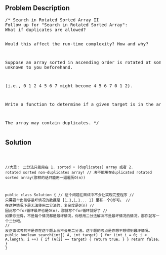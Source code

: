 <!--
<style>
  body { font-family: Arial, sans-serif; }
  .container { max-width: 100%; margin: auto; padding: 20px; }
  .comment-block { background-color: #f9f9f9; padding: 10px; border-left: 5px solid #ccc; max-width: 600px; margin: auto; word-wrap: break-word; white-space: pre-wrap; }
  .code-block { background-color: #f4f4f4; padding: 10px; border: 1px solid #ddd; }
</style>
-->

<div class='container'>
<h2>Problem Description</h2>
<div class='comment-block'>
<pre>
/* Search in Rotated Sorted Array II
Follow up for "Search in Rotated Sorted Array":
What if duplicates are allowed?

Would this affect the run-time complexity? How and why?

Suppose an array sorted in ascending order is rotated at some pivot 
unknown to you beforehand.

(i.e., 0 1 2 4 5 6 7 might become 4 5 6 7 0 1 2).

Write a function to determine if a given target is in the array.

The array may contain duplicates.
*/
</pre>
</div>

<h2>Solution</h2>
<div class='code-block'>
<pre><code class='language-java'>

//大忌： 二分法只能用在 1. sorted + (duplicates) array 或者 2. rotated sorted non-duplicates array!
//      决不能用在duplicated rotated sorted array(那样的话只能用一遍遍历O(n))

public class Solution {
    // 这个问题在面试中不会让实现完整程序
    // 只需要举出能够最坏情况的数据是 [1,1,1,1... 1] 里有一个0即可。
    // 在这种情况下是无法使用二分法的，复杂度是O(n)
    // 因此写个for循环最坏也是O(n)，那就写个for循环就好了
    //  如果你觉得，不是每个情况都是最坏情况，你想用二分法解决不是最坏情况的情况，那你就写一个二分吧。
    //  反正面试考的不是你在这个题上会不会用二分法。这个题的考点是你想不想得到最坏情况。
    public boolean search(int[] A, int target) {
        for (int i = 0; i < A.length; i ++) {
            if (A[i] == target) {
                return true;
            }
        }
        return false;
    }
}</code></pre>
</div>
</div>
